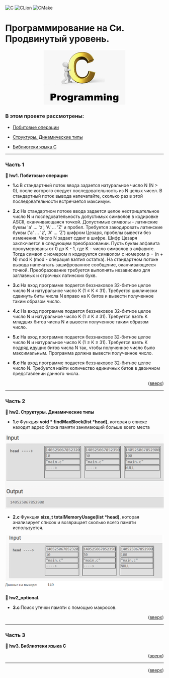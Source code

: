 <a name="readme-top"></a>

![C](https://img.shields.io/badge/c-%2300599C.svg?style=for-the-badge&logo=c&logoColor=white)
![CLion](https://img.shields.io/badge/CLion-black?style=for-the-badge&logo=clion&logoColor=white)
![CMake](https://img.shields.io/badge/CMake-%23008FBA.svg?style=for-the-badge&logo=cmake&logoColor=white)

# Программирование на Си. Продвинутый уровень.
<p align="center">
<img src="images/c.png" alt="drawing" width="260"/>
</p>

### В этом проекте рассмотрены: 

* [Побитовые операции](#title1)

* [Структуры. Динамические типы](#title2)

* [Библиотеки языка С](#title3)

-----

### <a id="title1">Часть 1</a>

<strong> &#128194; hw1. Побитовые операции</strong> 

* <strong> 1.c </strong> В стандартный поток ввода задается натуральное число N (N > 0), после которого следует
последовательность из N целых чисел. В стандартный поток вывода напечатайте, сколько раз в этой последовательности встречается
максимум.

* <strong> 2.c </strong> На стандартном потоке ввода задается целое неотрицательное число N и последовательность
  допустимых символов в кодировке ASCII, оканчивающаяся точкой. Допустимые символы - латинские
  буквы 'a' ... 'z', 'A' ... 'Z' и пробел. Требуется закодировать латинские буквы ('a' ... 'z', 'A' ... 'Z') шифром
  Цезаря, пробелы вывести без изменения. Число N задает сдвиг в шифре. Шифр Цезаря заключается в
  следующем преобразовании. Пусть буквы алфавита пронумерованы от 0 до K - 1, где K - число
  символов в алфавите. Тогда символ с номером n кодируется символом с номером 
  p = (n + N) mod K (mod - операция взятия остатка). На стандартном потоке вывода напечатать зашифрованное сообщение,
  оканчивающееся точкой. Преобразование требуется выполнять независимо для заглавных и строчных
  латинских букв.

* <strong> 3.c </strong> На вход программе подается беззнаковое 32-битное целое число N и натуральное число K (1 ≤ K ≤ 31).
Требуется циклически сдвинуть биты числа N вправо на K битов и вывести полученное таким образом число.

* <strong> 4.c </strong> На вход программе подается беззнаковое 32-битное целое число N и натуральное число K (1 ≤ K ≤ 31).
Требуется взять K младших битов числа N и вывести полученное таким образом число.

* <strong> 5.c </strong> На вход программе подается беззнаковое 32-битное целое число N и натуральное число K (1 ≤ K ≤ 31).
Требуется взять K подряд идущих битов числа N так, чтобы полученное число было максимальным.
Программа должна вывести полученное число.

* <strong> 6.c </strong> На вход программе подается беззнаковое 32-битное целое число N. Требуется найти количество
единичных битов в двоичном представлении данного числа.

<p align="right">(<a href="#readme-top">вверх</a>)</p>

-----

### <a id="title2">Часть 2</a>

<strong> &#128194; hw2. Структуры. Динамические типы</strong> 

* <strong> 1.c </strong> Функция <strong> void * findMaxBlock(list *head)</strong>, которая в списке находит адрес блока памяти
занимающий больше всего места

<p align="center">
<img src="images/2_1.png" alt="drawing" width="550"/>
</p>

* <strong> 2.c </strong> Функция <strong> size_t totalMemoryUsage(list *head)</strong>, которая анализирует список и возвращает
сколько всего памяти используется.

<p align="center">
<img src="images/2_2.png" alt="drawing" width="550"/>
</p>

<strong> &#128194; hw2_optional.</strong> 

* <strong> 3.c </strong> Поиск утечки памяти с помощью макросов.

<p align="right">(<a href="#readme-top">вверх</a>)</p>

-----

### <a id="title3">Часть 3</a>

<strong> &#128194; hw3. Библиотеки языка С</strong> 

<p align="right">(<a href="#readme-top">вверх</a>)</p>

-----

<p align="right">(<a href="#readme-top">вверх</a>)</p>